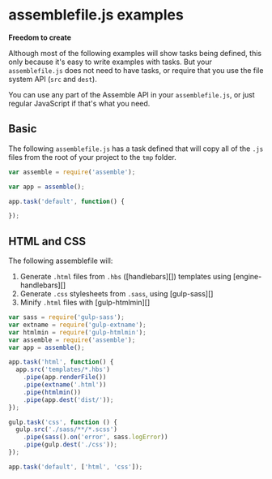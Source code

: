 # assemblefile.js examples

**Freedom to create**

Although most of the following examples will show tasks being defined, this only because it's easy to write examples with tasks. But your `assemblefile.js` does not need to have tasks, or require that you use the file system API (`src` and `dest`).

You can use any part of the Assemble API in your `assemblefile.js`, or just regular JavaScript if that's what you need.

## Basic

The following `assemblefile.js` has a task defined that will copy all of the `.js` files from the root of your project to the `tmp` folder.

```js
var assemble = require('assemble');

var app = assemble();

app.task('default', function() {

});
```

## HTML and CSS

The following assemblefile will:

1. Generate `.html` files from `.hbs` ([handlebars][]) templates using [engine-handlebars][]
1. Generate `.css` stylesheets from `.sass`, using [gulp-sass][]
1. Minify `.html` files with [gulp-htmlmin][]

```js
var sass = require('gulp-sass');
var extname = require('gulp-extname');
var htmlmin = require('gulp-htmlmin');
var assemble = require('assemble');
var app = assemble();

app.task('html', function() {
  app.src('templates/*.hbs')
    .pipe(app.renderFile())
    .pipe(extname('.html'))
    .pipe(htmlmin())
    .pipe(app.dest('dist/'));
});

gulp.task('css', function () {
  gulp.src('./sass/**/*.scss')
    .pipe(sass().on('error', sass.logError))
    .pipe(gulp.dest('./css'));
});

app.task('default', ['html', 'css']);
```

